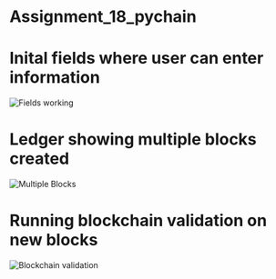 # Assignment_18_pychain



# Inital fields where user can enter information

![Fields working](https://user-images.githubusercontent.com/115195302/221732914-fd63e06f-7c12-44df-a6e7-eaa3d7095f15.png)


# Ledger showing multiple blocks created

![Multiple Blocks](https://user-images.githubusercontent.com/115195302/221732896-54e804d2-caf9-4a14-a933-26d0f2d884ce.png)


# Running blockchain validation on new blocks

![Blockchain validation](https://user-images.githubusercontent.com/115195302/221732773-363e46d5-c0c0-4377-a3b1-48cd7810199e.png)



